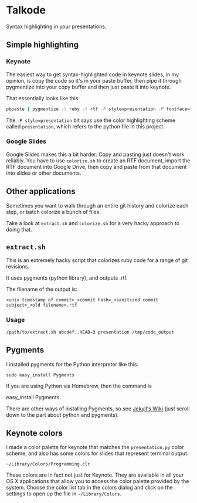 # Talkode

Syntax highlighting in your presentations.

## Simple highlighting

### Keynote

The easiest way to get syntax-highlighted code in keynote slides, in my opinion,
is copy the code so it's in your paste buffer, then pipe it through pygmentize
into your copy buffer and then just paste it into keynote.

That essentially looks like this:

```bash
pbpaste | pygmentize -l ruby -f rtf -P style=presentation -P fontface="Source Code Pro" | pbcopy
```

The `-P style=presentation` bit says use the color highlighting scheme called
`presentation`, which refers to the python file in this project.

### Google Slides

Google Slides makes this a bit harder. Copy and pasting just doesn't work
reliably. You have to use `colorize.sh` to create an RTF document, import the
RTF document into Google Drive, then copy and paste from that document into
slides or other documents.

## Other applications

Sometimes you want to walk through an entire git history
and colorize each step, or batch colorize a bunch of files.

Take a look at `extract.sh` and `colorize.sh` for a very hacky approach to doing that.

## `extract.sh`

This is an extremely hacky script that colorizes ruby code for a range of git revisions.

It uses pygments (python library), and outputs .rtf.

The filename of the output is:

```plain
<unix timestamp of commit>_<commit hash>_<sanitized commit subject>_<old filename>.rtf
```

### Usage

```plain
/path/to/extract.sh abcdef..HEAD~3 presentation /tmp/code_output
```

## Pygments

I installed pygments for the Python interpreter like this:

    sudo easy_install Pygments

If you are using Python via Homebrew, then the command is

   easy_install Pygments

There are other ways of installing Pygments, so see [Jekyll's
Wiki](https://github.com/mojombo/jekyll/wiki/Install) (just scroll down to the
part about python and pygments).

## Keynote colors

I made a color palette for keynote that matches the `presentation.py`
color scheme, and also has some colors for slides that represent terminal output.

    ~/Library/Colors/Programming.clr

These colors are in fact not just for Keynote. They are available in all your
OS X applications that allow you to access the color palette provided by the
system. Choose the color list tab in the colors dialog and click on the
settings to open up the file in `~/Library/Colors`.
